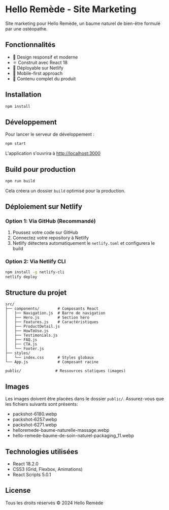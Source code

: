 # Hello Remède - Site Marketing

Site marketing pour Hello Remède, un baume naturel de bien-être formulé par une ostéopathe.

## Fonctionnalités

- 🎨 Design responsif et moderne
- ⚛️ Construit avec React 18
- 🚀 Déployable sur Netlify
- 📱 Mobile-first approach
- 🌿 Contenu complet du produit

## Installation

```bash
npm install
```

## Développement

Pour lancer le serveur de développement :

```bash
npm start
```

L'application s'ouvrira à [http://localhost:3000](http://localhost:3000)

## Build pour production

```bash
npm run build
```

Cela créera un dossier `build` optimisé pour la production.

## Déploiement sur Netlify

### Option 1: Via GitHub (Recommandé)
1. Poussez votre code sur GitHub
2. Connectez votre repository à Netlify
3. Netlify détectera automatiquement le `netlify.toml` et configurera le build

### Option 2: Via Netlify CLI
```bash
npm install -g netlify-cli
netlify deploy
```

## Structure du projet

```
src/
├── components/        # Composants React
│   ├── Navigation.js  # Barre de navigation
│   ├── Hero.js        # Section héro
│   ├── Features.js    # Caractéristiques
│   ├── ProductDetail.js
│   ├── HowToUse.js
│   ├── Testimonials.js
│   ├── FAQ.js
│   ├── CTA.js
│   └── Footer.js
├── styles/
│   └── index.css      # Styles globaux
└── App.js             # Composant racine

public/               # Ressources statiques (images)
```

## Images

Les images doivent être placées dans le dossier `public/`. Assurez-vous que les fichiers suivants sont présents:
- packshot-6180.webp
- packshot-6257.webp
- packshot-6271.webp
- helloremede-baume-naturelle-massage.webp
- hello-remede-baume-de-soin-naturel-packaging_11.webp

## Technologies utilisées

- React 18.2.0
- CSS3 (Grid, Flexbox, Animations)
- React Scripts 5.0.1

## License

Tous les droits réservés © 2024 Hello Remède
